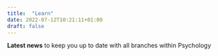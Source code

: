 ```yaml
---
title:  "Learn" 
date: 2022-07-12T10:21:11+01:00
draft: false
---
```

__Latest news__ to keep you up to date with all branches within Psychology
